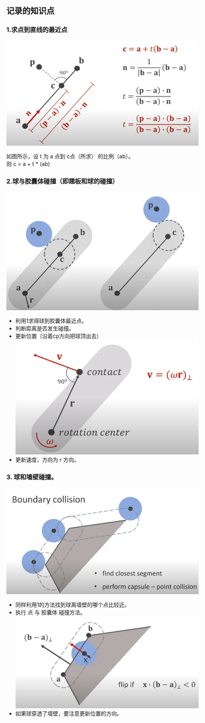## 记录的知识点

### 1.求点到直线的最近点   

![2d](点到直线.png)    

如图所示，设 t 为 a 点到 c点（所求） 的比例（ab）。   
则 c = a + t * (ab)   

### 2.球与胶囊体碰撞（即翘板和球的碰撞）

![2d](球与胶囊体碰撞.png)
- 利用1求得球到胶囊体最近点。   
- 判断距离是否发生碰撞。
- 更新位置（沿着cp方向把球顶出去）   
![2d](挡板更新碰撞速度.png)
- 更新速度，方向为 r 方向。
### 3. 球和墙壁碰撞。
![2d](球与墙壁碰撞.png)
- 同样利用1的方法找到球离墙壁的哪个点比较近。
- 执行 点 与 胶囊体 碰撞方法。    
![2d](球穿透墙壁.png)
- 如果球穿透了墙壁，要注意更新位置的方向。
